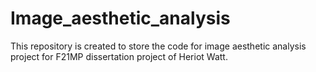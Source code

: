 # Image_aesthetic_analysis
This repository is created to store the code for image aesthetic analysis project for F21MP dissertation project of Heriot Watt.
